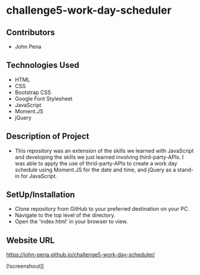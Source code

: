 # challenge5-work-day-scheduler

## Contributors

- John Pena

## Technologies Used

- HTML
- CSS
- Bootstrap CSS
- Google Font Stylesheet
- JavaScript
- Moment.JS
- jQuery

## Description of Project

- This repository was an extension of the skills we learned with JavaScript and developing the skills we just learned involving third-party-APIs. I was able to apply the use of thrid-party-APIs to create a work day schedule using Moment.JS for the date and time, and jQuery as a stand-in for JavaScript.

## SetUp/Installation

- Clone repository from GitHub to your preferred destination on your PC.
- Navigate to the top level of the directory.
- Open the 'index.html' in your browser to view.

## Website URL

https://john-pena.github.io/challenge5-work-day-scheduler/

[!screenshout][
